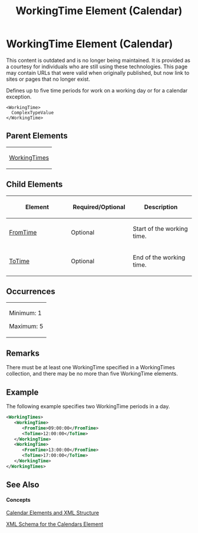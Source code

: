 ﻿---
title: WorkingTime Element (Calendar)
TOCTitle: WorkingTime Element
ms:assetid: 8df6f9e2-701d-4ea4-87a9-8b3e6debd4b7
ms:mtpsurl: https://msdn.microsoft.com/en-us/library/Bb968585(v=office.12)
ms:contentKeyID: 13188276
ms.date: 05/05/2014
mtps_version: v=office.12
f1_keywords:
- WorkingTime element
dev_langs:
- xml
---

# WorkingTime Element (Calendar)

This content is outdated and is no longer being maintained. It is provided as a courtesy for individuals who are still using these technologies. This page may contain URLs that were valid when originally published, but now link to sites or pages that no longer exist.

Defines up to five time periods for work on a working day or for a calendar exception.

    <WorkingTime>
      ComplexTypeValue
    </WorkingTime>

## Parent Elements

<table>
<colgroup>
<col style="width: 100%" />
</colgroup>
<tbody>
<tr class="odd">
<td><p><a href="bb968403(v=office.12).md">WorkingTimes</a></p></td>
</tr>
</tbody>
</table>

## Child Elements

<table>
<colgroup>
<col style="width: 33%" />
<col style="width: 33%" />
<col style="width: 33%" />
</colgroup>
<thead>
<tr class="header">
<th><p>Element</p></th>
<th><p>Required/Optional</p></th>
<th><p>Description</p></th>
</tr>
</thead>
<tbody>
<tr class="odd">
<td><p><a href="bb968425(v=office.12).md">FromTime</a></p></td>
<td><p>Optional</p></td>
<td><p>Start of the working time.</p></td>
</tr>
<tr class="even">
<td><p><a href="bb968466(v=office.12).md">ToTime</a></p></td>
<td><p>Optional</p></td>
<td><p>End of the working time.</p></td>
</tr>
</tbody>
</table>

## Occurrences

<table>
<colgroup>
<col style="width: 100%" />
</colgroup>
<tbody>
<tr class="odd">
<td><p>Minimum: 1</p>
<p>Maximum: 5</p></td>
</tr>
</tbody>
</table>

## Remarks

There must be at least one WorkingTime specified in a WorkingTimes collection, and there may be no more than five WorkingTime elements.

## Example

The following example specifies two WorkingTime periods in a day.

``` xml
<WorkingTimes>
   <WorkingTime>
      <FromTime>09:00:00</FromTime>
      <ToTime>12:00:00</ToTime>
   </WorkingTime>
   <WorkingTime>
      <FromTime>13:00:00</FromTime>
      <ToTime>17:00:00</ToTime>
   </WorkingTime>
</WorkingTimes>
```

## See Also

#### Concepts

[Calendar Elements and XML Structure](bb968563\(v=office.12\).md)

[XML Schema for the Calendars Element](bb968557\(v=office.12\).md)


